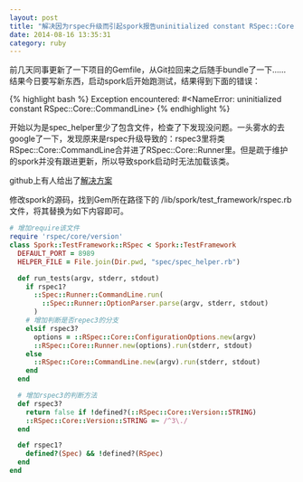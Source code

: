 ```yaml
---
layout: post
title: "解决因为rspec升级而引起spork报告uninitialized constant RSpec::Core::CommandLine错误"
date: 2014-08-16 13:35:31
category: ruby
---
```


前几天同事更新了一下项目的Gemfile，从Git拉回来之后随手bundle了一下……
结果今日要写新东西，启动spork后开始跑测试，结果得到下面的错误：

{% highlight bash %}
Exception encountered: #<NameError: uninitialized constant RSpec::Core::CommandLine>
{% endhighlight %}

开始以为是spec_helper里少了包含文件，检查了下发现没问题。一头雾水的去google了一下，发现原来是rspec升级导致的：rspec3里将类RSpec::Core::CommandLine合并进了RSpec::Core::Runner里。但是疏于维护的spork并没有跟进更新，所以导致spork启动时无法加载该类。

github上有人给出了[解决方案](https://github.com/manafire/spork/commit/38c79dcedb246daacbadb9f18d09f50cc837de51#diff-937afaa19ccfee172d722a05112a7c6fL6)

修改spork的源码，找到Gem所在路径下的 /lib/spork/test_framework/rspec.rb 文件，将其替换为如下内容即可。

```ruby
# 增加require该文件
require 'rspec/core/version'
class Spork::TestFramework::RSpec < Spork::TestFramework
  DEFAULT_PORT = 8989
  HELPER_FILE = File.join(Dir.pwd, "spec/spec_helper.rb")

  def run_tests(argv, stderr, stdout)
    if rspec1?
      ::Spec::Runner::CommandLine.run(
        ::Spec::Runner::OptionParser.parse(argv, stderr, stdout)
      )
    # 增加判断是否repec3的分支
    elsif rspec3?
      options = ::RSpec::Core::ConfigurationOptions.new(argv)
      ::RSpec::Core::Runner.new(options).run(stderr, stdout)
    else
      ::RSpec::Core::CommandLine.new(argv).run(stderr, stdout)
    end
  end

  # 增加rspec3的判断方法
  def rspec3?
    return false if !defined?(::RSpec::Core::Version::STRING)
    ::RSpec::Core::Version::STRING =~ /^3\./
  end

  def rspec1?
    defined?(Spec) && !defined?(RSpec)
  end
end

```
